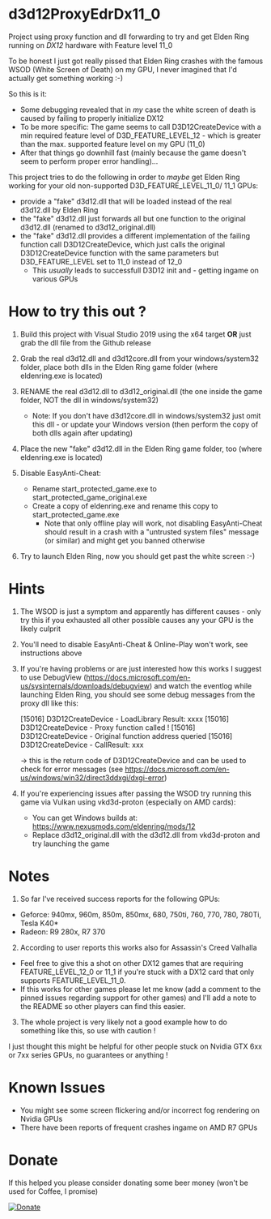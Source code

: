 # d3d12ProxyEdrDx11_0
Project using proxy function and dll forwarding to try and get Elden Ring running on *DX12* hardware with Feature level 11_0  

To be honest I just got really pissed that Elden Ring crashes with the famous WSOD (White Screen of Death) on my GPU,
I never imagined that I'd actually get something working :-)

So this is it:

- Some debugging revealed that in *my* case the white screen of death is caused by failing to properly initialize DX12 
- To be more specific: The game seems to call D3D12CreateDevice with a min required feature level of D3D_FEATURE_LEVEL_12 - which is greater than the max. supported feature level on my GPU (11_0)
- After that things go downhill fast (mainly because the game doesn't seem to perform proper error handling)...

This project tries to do the following in order to *maybe* get Elden Ring working for your old non-supported D3D_FEATURE_LEVEL_11_0/ 11_1 GPUs:
- provide a "fake" d3d12.dll that will be loaded instead of the real d3d12.dll by Elden Ring 
- the "fake" d3d12.dll just forwards all but one function to the original d3d12.dll (renamed to d3d12_original.dll)
- the "fake" d3d12.dll provides a different implementation of the failing function call D3D12CreateDevice, which just calls the original D3D12CreateDevice function with the same parameters but D3D_FEATURE_LEVEL set to 11_0 instead of 12_0
  - This *usually* leads to successfull D3D12 init and - getting ingame on various GPUs


# How to try this out ?

1. Build this project with Visual Studio 2019 using the x64 target **OR** just grab the dll file from the Github release

2. Grab the real d3d12.dll and d3d12core.dll from your windows/system32 folder, place both dlls in the Elden Ring game folder (where eldenring.exe is located) 

3. RENAME the real d3d12.dll to d3d12_original.dll (the one inside the game folder, NOT the dll in windows/system32)
   - Note: If you don't have d3d12core.dll in windows/system32 just omit this dll - or update your Windows version (then perform the copy of both dlls again after updating)

4. Place the new "fake" d3d12.dll in the Elden Ring game folder, too (where eldenring.exe is located)

5. Disable EasyAnti-Cheat: 
   - Rename start_protected_game.exe to start_protected_game_original.exe 
   - Create a copy of eldenring.exe and rename this copy to start_protected_game.exe
     - Note that only offline play will work, not disabling EasyAnti-Cheat should result in a crash with a "untrusted system files" message (or similar) and might get you banned otherwise

6. Try to launch Elden Ring, now you should get past the white screen :-) 

# Hints
1. The WSOD is just a symptom and apparently has different causes - only try this if you exhausted all other possible causes any your GPU is the likely culprit
2. You'll need to disable EasyAnti-Cheat & Online-Play won't work, see instructions above
3. If you're having problems or are just interested how this works I suggest to use DebugView (https://docs.microsoft.com/en-us/sysinternals/downloads/debugview) and watch the eventlog while launching Elden Ring, you should see some debug messages from the proxy dll like this:

   [15016] D3D12CreateDevice - LoadLibrary Result: xxxx
   [15016] D3D12CreateDevice - Proxy function called !
   [15016] D3D12CreateDevice - Original function address queried
   [15016] D3D12CreateDevice - CallResult: xxx

   -> this is the return code of D3D12CreateDevice and can be used to check for error messages 
(see https://docs.microsoft.com/en-us/windows/win32/direct3ddxgi/dxgi-error)

4. If you're experiencing issues after passing the WSOD try running this game via Vulkan using vkd3d-proton (especially on AMD cards):
   - You can get Windows builds at: https://www.nexusmods.com/eldenring/mods/12
   - Replace d3d12_original.dll with the d3d12.dll from vkd3d-proton and try launching the game

# Notes
1. So far I've received success reports for the following GPUs: 
- Geforce: 940mx, 960m, 850m, 850mx, 680, 750ti, 760, 770, 780, 780Ti, Tesla K40*
- Radeon: R9 280x, R7 370

2. According to user reports this works also for Assassin's Creed Valhalla
  - Feel free to give this a shot on other DX12 games that are requiring FEATURE_LEVEL_12_0 or 11_1 if you're stuck with a DX12 card that only supports FEATURE_LEVEL_11_0.
  - If this works for other games please let me know (add a comment to the pinned issues regarding support for other games) and I'll add a note to the README so other players can find this easier.

3. The whole project is very likely not a good example how to do something like this, so use with caution ! 

I just thought this might be helpful for other people stuck on Nvidia GTX 6xx or 7xx series GPUs, no guarantees or anything !

# Known Issues
- You might see some screen flickering and/or incorrect fog rendering on Nvidia GPUs 
- There have been reports of frequent crashes ingame on AMD R7 GPUs

# Donate
If this helped you please consider donating some beer money (won't be used for Coffee, I promise)

[![Donate](https://img.shields.io/badge/Donate-PayPal-green.svg)](https://www.paypal.com/cgi-bin/webscr?cmd=_s-xclick&hosted_button_id=F2DK2UNHLCFHL)
